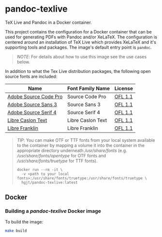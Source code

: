 # pandoc-texlive

TeX Live and Pandoc in a Docker container.

This project contains the configuration for a Docker container that can be used
for generating PDFs with Pandoc and/or XeLaTeX. The configuration is centered
around an installation of TeX Live which provides XeLaTeX and it's supporting
tools and packages. The image's default entry point is `pandoc`.

> *NOTE*: For details about how to use this image see the use cases below.

In addition to what the Tex Live distribution packages, the following open
source fonts are included:

| Name                                                                    | Font Family Name  | License   |
|-------------------------------------------------------------------------|-------------------|-----------|
| [Adobe Source Code Pro](https://github.com/adobe-fonts/source-code-pro) | Source Code Pro   | [OFL 1.1] |
| [Adobe Source Sans 3](https://github.com/adobe-fonts/source-sans-pro)   | Source Sans 3     | [OFL 1.1] |
| [Adobe Source Serif 4](https://github.com/adobe-fonts/source-serif-pro) | Source Serif 4    | [OFL 1.1] |
| [Libre Caslon Text](https://github.com/impallari/Libre-Caslon-Text)     | Libre Caslon Text | [OFL 1.1] |
| [Libre Franklin](https://github.com/impallari/Libre-Franklin)           | Libre Franklin    | [OFL 1.1] |

[OFL 1.1]: https://opensource.org/licenses/OFL-1.1

> *TIP*: You can make OTF or TTF fonts from your local system available to the
> container by mapping a volume it into the container in the appropriate
> directory underneath */usr/share/fonts* (e.g. */usr/share/fonts/opentype* for
> OTF fonts and */usr/share/fonts/truetype* for TTF fonts).
>
>     docker run --rm -it \
>       -v <path to your local fonts>:/usr/share/fonts/truetype:/usr/share/fonts/truetype \
>       hgjt/pandoc-texlive:latest


## Docker

### Building a *pandoc-texlive* Docker image

To build the image:

```sh
make build
```
